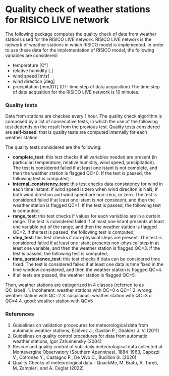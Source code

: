 # Quality check of weather stations for RISICO LIVE network
The following package computes the quality check of data from weather stations used for the RISICO LIVE network.
RISICO LIVE network is the network of weather stations in which RISICO model is implemented.
In order to use these data for the implementation of RISICO model, the following variables are considered:
- temperature [C°]
- relative humidity [.]
- wind speed [m/s]
- wind direction [deg]
- precipitation [mm/DT] (DT: time step of data acquisition)
The time step of data acqusition for the RISICO LIVE network is 10 minutes.

### Quality tests
Data from stations are checked every 1 hour. The quality check algorithm is composed by a list of consecutive tests, in which the use of the following test depends on the result from the previous test.
Quality tests considered are **self-based**, that is quality tests are computed internally for each weather station.

The quality tests considered are the following:
- **complete_test**: this test checks if all variables needed are present (in particular: temperature, relative humidity, wind speed, precipitation). The test is considered failed if at least one istant is not complete, and then the weather station is flagged QC=0. If the test is passed, the following test is computed;
- **internal_consistency_test**: this test checks data consistency for wind in each time instant: if wind speed is zero when wind direciton is NaN; if both wind direction and wind speed are non-zero, or zero. The test is considered failed if at least one istant is not consistent, and then the weather station is flagged QC=1. If the test is passed, the following test is computed;
- **range_test**: this test checks if values for each variables are in a certain range. The test is considered failed if at least one istant presents at least one variable out of the range, and then the weather station is flagged QC=2. If the test is passed, the following test is computed;
- **step_test**: this test checks if non-physical steps are present. The test is considered failed if at least one istant presents non-physical step in at least one variable, and then the weather station is flagged QC=3. If the test is passed, the following test is computed;
- **time_persistence_test**: this test checks if data can be considered time fixed. The test is considered failed if at least one data is time fixed in the time window considered, and then the weather station is flagged QC=4.
- if all tests are passed, the weather station is flagged QC=5.

Then, weather stations are categorized in 4 classes (referred to as QC_label):
    1. incoherent: weather stations with QC=0 o QC=1
    2. wrong: weather station with QC=2
    3. suspicious: weather station with QC=3 o QC=4
    4. good: weather station with QC=5

### References
1. Guidelines on validation procedures for meteorological data from automatic weather stations, Estévez J., Gavilán P., Giráldez J. V. (2011)
2. Guidelines on quality control procedures for data from automatic weather stations, Igor Zahumenský (2004)
3. Rescue and quality control of sub-daily meteorological data collected at Montevergine Observatory (Southern Apennines), 1884-1963, Capozzi V., Cotroneo Y., Castagno P., De Vivo C., Budillon G. (2020)
4. Quality Checks of meteorological data - QuackMe, M. Bratu, A. Toreti, M. Zampieri, and A. Ceglar (2022)

